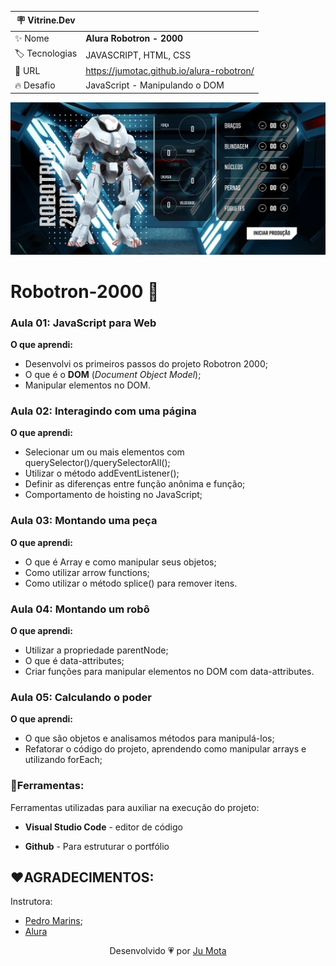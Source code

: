 | :placard: Vitrine.Dev |     |
| ------------- | --- |
| :sparkles: Nome | **Alura Robotron - 2000** 
| :label: Tecnologias | JAVASCRIPT, HTML, CSS 
| :rocket: URL | https://jumotac.github.io/alura-robotron/
| :fire: Desafio | JavaScript - Manipulando o DOM

<!-- Inserir imagem com a #vitrinedev ao final do link -->
![](https://raw.githubusercontent.com/jumotac/alura-robotron/master/img/robotron-2000.png#vitrinedev)

# Robotron-2000 :robot:

### Aula 01: JavaScript para Web

**O que aprendi:**

- Desenvolvi os primeiros passos do projeto Robotron 2000;
- O que é o **DOM** (_Document Object Model_);
- Manipular elementos no DOM.

### Aula 02: Interagindo com uma página

**O que aprendi:**

- Selecionar um ou mais elementos com querySelector()/querySelectorAll();
- Utilizar o método addEventListener();
- Definir as diferenças entre função anônima e função;
- Comportamento de hoisting no JavaScript;

### Aula 03: Montando uma peça

**O que aprendi:**

- O que é Array e como manipular seus objetos;
- Como utilizar arrow functions;
- Como utilizar o método splice() para remover itens.

### Aula 04: Montando um robô

**O que aprendi:**

- Utilizar a propriedade parentNode;
- O que é data-attributes;
- Criar funções para manipular elementos no DOM com data-attributes.

### Aula 05: Calculando o poder

**O que aprendi:** 

- O que são objetos e analisamos métodos para manipulá-los;
- Refatorar o código do projeto, aprendendo como manipular arrays e utilizando forEach;

### :wrench:Ferramentas:

Ferramentas utilizadas para auxiliar na execução do projeto:

- **Visual Studio Code** - editor de código

- **Github** - Para estruturar o portfólio 

## :heart:AGRADECIMENTOS:

Instrutora:
- [Pedro Marins](https://www.linkedin.com/in/pedromarins/);
- [Alura](www.alura.com.br)   


 <p align="center">Desenvolvido 💗 por <a href="https://github.com/jumotac">Ju Mota</a></p>

